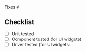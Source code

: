 Fixes #

## Checklist

- [ ] Unit tested
- [ ] Component tested (for UI widgets)
- [ ] Driver tested (for UI widgets)
